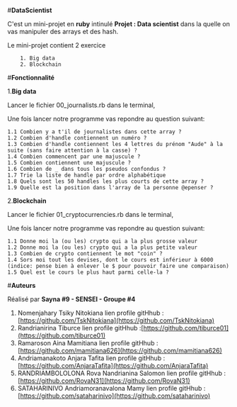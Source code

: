 #**DataScientist**

C'est un mini-projet en **ruby** intinulé **Projet : Data scientist** dans la quelle on vas manipuler des arrays et des hash.

Le mini-projet contient 2 exercice

		1. Big data
		2. Blockchain

#**Fonctionnalité** 

1.**Big data** 

Lancer le fichier 00_journalists.rb dans le terminal,  

Une fois lancer notre programme vas repondre au question suivant:
	
	1.1 Combien y a t'il de journalistes dans cette array ?
	1.2 Combien d'handle contiennent un numéro ?
	1.3 Combien d'handle contiennent les 4 lettres du prénom "Aude" à la suite (sans faire attention à la casse) ?
	1.4 Combien commencent par une majuscule ?
	1.5 Combien contiennent une majuscule ?
	1.6 Combien de _ dans tous les pseudos confondus ?
	1.7 Trie la liste de handle par ordre alphabétique
	1.8 Quels sont les 50 handles les plus courts de cette array ?
	1.9 Quelle est la position dans l'array de la personne @epenser ?

2.**Blockchain**

Lancer le fichier 01_cryptocurrencies.rb dans le terminal,

Une fois lancer notre programme vas repondre au question suivant:

	1.1 Donne moi la (ou les) crypto qui a la plus grosse valeur
	1.2 Donne moi la (ou les) crypto qui a la plus petite valeur
	1.3 Combien de crypto contiennent le mot "coin" ?
	1.4 Sors moi tout les devises, dont le cours est inférieur à 6000 (indice: pense bien à enlever le $ pour pouvoir faire une comparaison)
	1.5 Quel est le cours le plus haut parmi celle-la ?


#**Auteurs**

Réalisé par **Sayna #9 - SENSEI - Groupe #4**

 1. Nomenjahary Tsiky Nitokiana
	 lien profile gitHhub : [https://github.com/TskNitokiana](https://github.com/TskNitokiana)
 2. Randrianirina Tiburce
	 lien profile gitHhub :[https://github.com/tiburce01](https://github.com/tiburce01)	 
 3. Ramaroson Aina Mamitiana
	  lien profile gitHhub : [https://github.com/mamitiana626](https://github.com/mamitiana626)
 4. Andriamanakoto Anjara Tafita
	lien profile gitHhub : [https://github.com/AnjaraTafita](https://github.com/AnjaraTafita)
 5. RANDRIAMBOLOLONA Rova Nandrianina Salomon
	 lien profile gitHhub : [https://github.com/RovaN31](https://github.com/RovaN31)	 
 6. SATAHARINIVO Andriamoranavalona Mamy
	 lien profile gitHhub : [https://github.com/sataharinivo](https://github.com/sataharinivo)